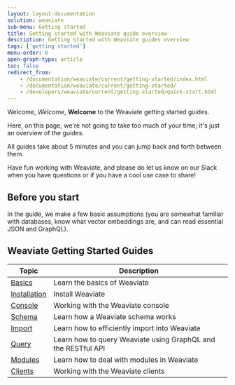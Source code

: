 ```yaml
---
layout: layout-documentation
solution: weaviate
sub-menu: Getting started
title: Getting started with Weaviate guide overview
description: Getting started with Weaviate guides overview
tags: ['getting started']
menu-order: 0
open-graph-type: article
toc: false
redirect_from:
    - /documentation/weaviate/current/getting-started/index.html
    - /documentation/weaviate/current/getting-started/
    - /developers/weaviate/current/getting-started/quick-start.html
---
```


Welcome, _Welcome_, **Welcome** to the Weaviate getting started guides.

Here, on this page, we're not going to take too much of your time; it's just an overview of the guides.

All guides take about 5 minutes and you can jump back and forth between them.

Have fun working with Weaviate, and please do let us know on our Slack when you have questions or if you have a cool use case to share!

## Before you start 

In the guide, we make a few basic assumptions (you are somewhat familiar with databases, know what vector embeddings are, and can read essential JSON and GraphQL).

## Weaviate Getting Started Guides

| Topic | Description |
| --- | --- |
| [Basics](./basics.html) | Learn the basics of Weaviate |
| [Installation](./installation.html) | Install Weaviate |
| [Console](./console.html) |Working with the Weaviate console |
| [Schema](./schema.html) | Learn how a Weaviate schema works |
| [Import](./import.html) | Learn how to efficiently import into Weaviate |
| [Query](./query.html) | Learn how to query Weaviate using GraphQL and the RESTful API |
| [Modules](./modules.html) | Learn how to deal with modules in Weaviate |
| [Clients](./clients.html) | Working with the Weaviate clients |